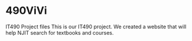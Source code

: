 # 490ViVi
IT490 Project files
This is our IT490 project. We created a website that will help NJIT search for textbooks and courses.
